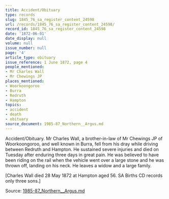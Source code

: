 ```yaml
---
title: Accident/Obituary
type: records
slug: 1845_76_sa_register_content_24598
url: /records/1845_76_sa_register_content_24598/
record_id: 1845_76_sa_register_content_24598
date: '1872-06-01'
date_display: null
volume: null
issue_number: null
page: '4'
article_type: obituary
issue_reference: 1 June 1872, page 4
people_mentioned:
- Mr Charles Wall
- Mr Chewings JP
places_mentioned:
- Woorkoongoroo
- Burra
- Redruth
- Hampton
topics:
- accident
- death
- obituary
source_document: 1985-87_Northern__Argus.md
---
```


Accident/Obituary.  Mr Charles Wall, a brother-in-law of Mr Chewings JP of Woorkoongoroo, and well known in Burra, fell from his dray while driving between Redruth and Hampton.  He sustained severe injuries and died on Tuesday after enduring three days in great pain.  He was believed to have been riding on the rail when the vehicle went over a large stone and he was thrown off, landing on his neck.  He leaves a widow and a large family.

[Charles Wall died 28 May 1872 at Hampton aged 56.  SA Births CD records only three sons.]

Source: [1985-87_Northern__Argus.md](/downloads/markdown/1985-87_Northern__Argus.md)
